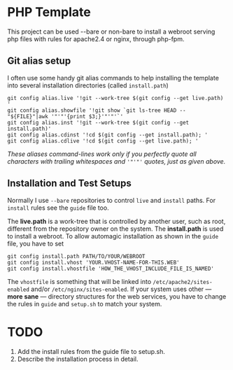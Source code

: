 # PHP Template

This project can be used --bare or non-bare to install a webroot serving php files with rules for apache2.4 or nginx, through php-fpm.

## Git alias setup

I often use some handy git alias commands to help installing the template into several installation directories (called `install.path`)

	git config alias.live '!git --work-tree $(git config --get live.path) '
	git config alias.showfile '!git show `git ls-tree HEAD -- "${FILE}"|awk '"'"'{print $3;}'"'"'`'
	git config alias.inst '!git --work-tree $(git config --get install.path)'
	git config alias.cdinst '!cd $(git config --get install.path); '
	git config alias.cdlive '!cd $(git config --get live.path); '

_These aliases command-lines work only if you perfectly quote all characters with trailing whitespaces and `'"'"'` quotes, just as given above._

## Installation and Test Setups

Normally I use `--bare` repositories to control `live` and `install` paths. For `install` rules see the `guide` file too.

The __live.path__ is a work-tree that is controlled by another user, such as root, different from the repository owner on the system.
The __install.path__ is used to install a webroot. To allow automagic installation as shown in the `guide` file, you have to set

	git config install.path PATH/TO/YOUR/WEBROOT
	git config install.vhost 'YOUR.VHOST-NAME-FOR-THIS.WEB'
	git config install.vhostfile 'HOW_THE_VHOST_INCLUDE_FILE_IS_NAMED'

The `vhostfile` is something that will be linked into `/etc/apache2/sites-enabled` and/or `/etc/nginx/sites-enabled`. If your system uses other — __more sane__ — directory structures for the web services, you have to change the rules in `guide` and `setup.sh` to match your system.

# TODO

1. Add the install rules from the guide file to setup.sh.
2. Describe the installation process in detail.
